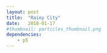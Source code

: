 ```yaml
---
layout: post
title:  "Rainy City"
date:   2018-01-17
#thumbnail: particles_thumbnail.png
dependencies:
    - p5
---
```


<div id="sketch-holder">
    <script type="text/javascript" src="drop.js"></script>
    <script type="text/javascript" src="sketch.js"></script>
</div>
